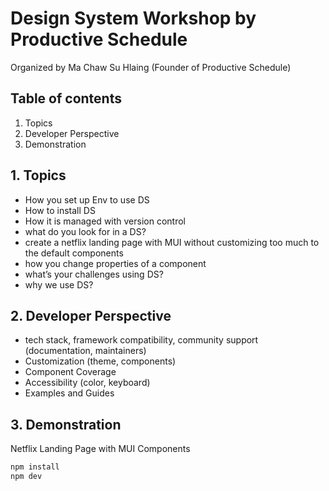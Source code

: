 # Design System Workshop by Productive Schedule

Organized by Ma Chaw Su Hlaing (Founder of Productive Schedule)

## Table of contents

1. Topics
2. Developer Perspective
3. Demonstration

## 1. Topics

- How you set up Env to use DS
- How to install DS
- How it is managed with version control
- what do you look for in a DS?
- create a netflix landing page with MUI without customizing too much to the default components
- how you change properties of a component
- what’s your challenges using DS?
- why we use DS?

## 2. Developer Perspective

- tech stack, framework compatibility, community support (documentation, maintainers)
- Customization (theme, components)
- Component Coverage
- Accessibility (color, keyboard)
- Examples and Guides

## 3. Demonstration

Netflix Landing Page with MUI Components

```bash
npm install
npm dev
```
